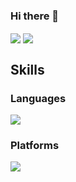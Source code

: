 ### Hi there 👋

<a>
  <img align="center" src="https://github-readme-stats.vercel.app/api?username=rhaxxoddl&show_icons=true&theme=radical&title_color=0019F4" />
</a>
<a>
  <img align="center" src="https://github-readme-stats.vercel.app/api/top-langs/?username=rhaxxoddl&layout=compact" />
</a>

## Skills

### Languages
<img src="https://img.shields.io/badge/C-A8B9CC?style=flat-square&logo= &logoColor=white"/> 

### Platforms
<img src="https://img.shields.io/badge/Linux-FCC624?style=flat-square&logo=Linux&logoColor=black"/>
<!--
**rhaxxoddl/rhaxxoddl** is a ✨ _special_ ✨ repository because its `README.md` (this file) appears on your GitHub profile.


Here are some ideas to get you started:

- 🔭 I’m currently working on ...
- 🌱 I’m currently learning ...
- 👯 I’m looking to collaborate on ...
- 🤔 I’m looking for help with ...
- 💬 Ask me about ...
- 📫 How to reach me: ...
- 😄 Pronouns: ...
- ⚡ Fun fact: ...
-->
